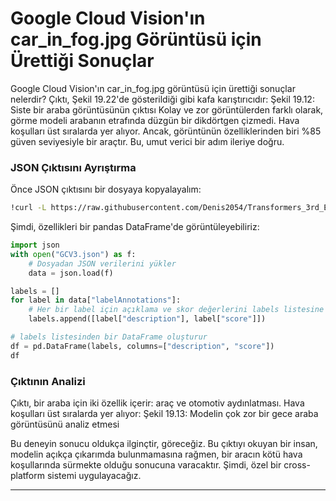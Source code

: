 # Google Cloud Vision'ın car_in_fog.jpg Görüntüsü için Ürettiği Sonuçlar

Google Cloud Vision'ın car_in_fog.jpg görüntüsü için ürettiği sonuçlar nelerdir? Çıktı, Şekil 19.22'de gösterildiği gibi kafa karıştırıcıdır: 
Şekil 19.12: Siste bir araba görüntüsünün çıktısı 
Kolay ve zor görüntülerden farklı olarak, görme modeli arabanın etrafında düzgün bir dikdörtgen çizmedi. Hava koşulları üst sıralarda yer alıyor. Ancak, görüntünün özelliklerinden biri %85 güven seviyesiyle bir araçtır. Bu, umut verici bir adım ileriye doğru. 

### JSON Çıktısını Ayrıştırma

Önce JSON çıktısını bir dosyaya kopyalayalım: 
```bash
!curl -L https://raw.githubusercontent.com/Denis2054/Transformers_3rd_Edition/master/Chapter19/GCV3.json --output "GCV3.json"
```
Şimdi, özellikleri bir pandas DataFrame'de görüntüleyebiliriz:
```python
import json
with open("GCV3.json") as f:
    # Dosyadan JSON verilerini yükler
    data = json.load(f)

labels = []
for label in data["labelAnnotations"]:
    # Her bir label için açıklama ve skor değerlerini labels listesine ekler
    labels.append([label["description"], label["score"]])

# labels listesinden bir DataFrame oluşturur
df = pd.DataFrame(labels, columns=["description", "score"])
df
```
### Çıktının Analizi

Çıktı, bir araba için iki özellik içerir: araç ve otomotiv aydınlatması. Hava koşulları üst sıralarda yer alıyor: 
Şekil 19.13: Modelin çok zor bir gece araba görüntüsünü analiz etmesi 

Bu deneyin sonucu oldukça ilginçtir, göreceğiz. Bu çıktıyı okuyan bir insan, modelin açıkça çıkarımda bulunmamasına rağmen, bir aracın kötü hava koşullarında sürmekte olduğu sonucuna varacaktır. Şimdi, özel bir cross-platform sistemi uygulayacağız.

---

